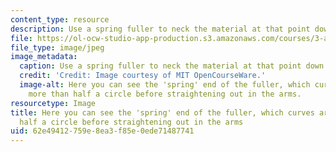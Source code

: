 ```yaml
---
content_type: resource
description: Use a spring fuller to neck the material at that point down to 0.5" wide.
file: https://ol-ocw-studio-app-production.s3.amazonaws.com/courses/3-a04-modern-blacksmithing-and-physical-metallurgy-fall-2008/62e49412759e8ea3f85e0ede71487741_051.jpg
file_type: image/jpeg
image_metadata:
  caption: Use a spring fuller to neck the material at that point down to 0.5" wide.
  credit: 'Credit: Image courtesy of MIT OpenCourseWare.'
  image-alt: Here you can see the 'spring' end of the fuller, which curves around
    more than half a circle before straightening out in the arms.
resourcetype: Image
title: Here you can see the 'spring' end of the fuller, which curves around more than
  half a circle before straightening out in the arms
uid: 62e49412-759e-8ea3-f85e-0ede71487741
---
```


